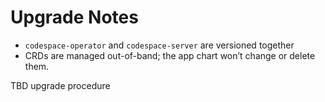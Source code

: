 # Upgrade Notes

- `codespace-operator` and `codespace-server` are versioned together
- CRDs are managed out-of-band; the app chart won’t change or delete them.

TBD upgrade procedure
